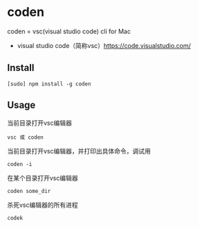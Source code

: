 # coden

coden = vsc(visual studio code) cli for Mac 

- visual studio code（简称vsc）https://code.visualstudio.com/

## Install 

```
[sudo] npm install -g coden
```

## Usage 

当前目录打开vsc编辑器

```
vsc 或 coden
```

当前目录打开vsc编辑器，并打印出具体命令，调试用

```
coden -i
```

在某个目录打开vsc编辑器

```
coden some_dir
```

杀死vsc编辑器的所有进程

```
codek
```